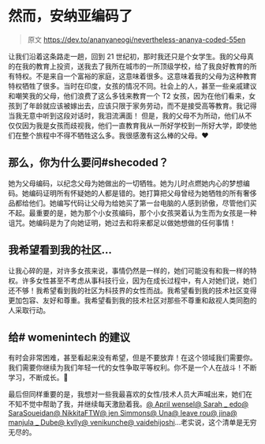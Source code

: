 # 然而，安纳亚编码了

> 原文 https://dev.to/ananyaneogi/nevertheless-ananya-coded-55en

让我们沿着这条路走一趟，回到 21 世纪初，那时我还只是个女学生。我的父母真的在我的教育上投资，送我去了我所在城市的一所顶级学校，给了我良好教育的所有特权。不是来自一个富裕的家庭，这意味着很多。这意味着我的父母为这种教育特权牺牲了很多。当时在印度，女孩的情况不同。社会上的人，甚至一些亲戚建议和嘲笑我的父母，他们浪费了这么多钱来教育一个 T2 女孩，因为在他们看来，女孩到了年龄就应该被嫁出去，应该只限于家务劳动，而不是接受高等教育。我记得当我无意中听到这段对话时，我泪流满面！
但是，我的父母不为所动，他们从不仅仅因为我是女孩而歧视我，他们一直教育我从一所好学校到一所好大学，即使他们在整个旅程中不得不牺牲这么多。我很感激有这么棒的父母。❤️

## 那么，你为什么要问#shecoded？

她为父母编码，以纪念父母为她做出的一切牺牲。她为儿时点燃她内心的梦想编码。她编码证明所有怀疑她的人都是错的。她打算把父母曾经为她牺牲的所有奢侈品都给他们。她编写代码让父母为给她买了第一台电脑的人感到骄傲，尽管他们买不起。最重要的是，她为那个小女孩编码，那个小女孩哭着认为生而为女孩是一种诅咒。她编码是为了向她证明，她过去和将来都足以做她想做的任何事情！

## 我希望看到我的社区...

让我心碎的是，对许多女孩来说，事情仍然是一样的，她们可能没有和我一样的特权。许多女性甚至不考虑从事科技行业，因为在成长过程中，有人对她们说，她们还不够！我希望看到我的社区为科技界的女性而战。我希望看到我的技术社区变得更加包容、友好和尊重。我希望看到我的技术社区对那些不尊重和敌视人类同胞的人采取行动。

## 给# womenintech 的建议

有时会非常困难，甚至看起来没有希望，但是不要放弃！在这个领域我们需要你。我们需要你继续为我们年轻一代的女性争取平等权利。你不是一个人在战斗！不断学习，不断成长。🤗

最后但同样重要的是，我想对一些我最喜欢的女性/技术人员大声喊出来，她们在不知不觉中帮助了我，并继续每天激励着我。[@ April wensel](https://twitter.com/aprilwensel)[@ Sarah _ edo](https://twitter.com/sarah_edo)[@ SaraSoueidan](https://twitter.com/SaraSoueidan)[@ NikkitaFTW](https://twitter.com/NikkitaFTW)[@ jen Simmons](https://twitter.com/jensimmons)[@ Una](https://twitter.com/Una)[@ leave rou](https://twitter.com/LeaVerou)[@ jina](https://twitter.com/jina)[@ manjula _ Dube](https://twitter.com/manjula_dube)[@ kvlly](https://twitter.com/kvlly)[@ venikunche](https://twitter.com/venikunche)[@ vaidehijoshi](https://twitter.com/vaidehijoshi)...老实说，这个清单是无穷无尽的。